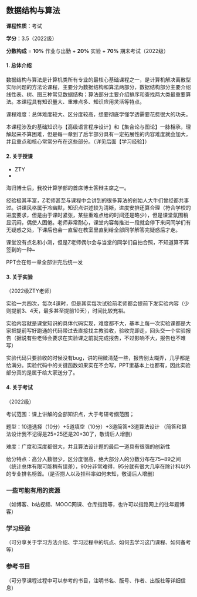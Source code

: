 ## 数据结构与算法

**课程性质**：考试

**学分**：3.5（2022级）

**分数构成** = **10%** 作业与出勤 + **20%** 实验 + **70%** 期末考试（2022级）


#### 1. 总体介绍

数据结构与算法是计算机类所有专业的最核心基础课程之一，是计算机解决离散型实际问题的方法论课程，主要分为数据结构和算法两部分，数据结构部分主要介绍线性表、树、图三种常见数据结构；算法部分主要介绍排序和查找两大类最重要算法。本课程具有知识量大、重难点多、知识应用灵活等特点。

课程难度：总体难度较大、区分度较高，想要彻底学懂学透需要花费很大的功夫。

本课程涉及的基础知识与【高级语言程序设计】和【集合论与图论】一脉相承，理解起来不算困难，但是每一章到了后半部分具有一定拓展性的内容难度就会加大，并且重点和核心常常分布在这些部分。（详见后面【学习经验】）


#### 2. 关于授课

- ZTY
- 
海归博士后，我校计算学部的首席博士答辩主席之一。

经验极其丰富，Z老师甚至与课程中会讲到的很多算法的创始人大牛们曾经都共事过。讲课风格属于冷幽默，知识点讲述较为清晰，进度安排还算合理（符合学校的进度要求，但是由于课时紧张，某些重难点给的时间还是略少），但是课堂氛围稍显沉闷，偶使人困倦。老师非常耐心，课堂内容每推进一段就会停下来问同学们有无疑惑之处，下课后也会一直留在教室里直到给全部同学解答完疑惑后才走。

课堂没有点名和小测，但是Z老师偶尔会与当堂的同学们自拍合照，不知道算不算签到的一种~

PPT会在每一章全部讲完后统一发

#### 3. 关于实验

（2022级ZTY老师）

实验一共四次，每次4课时，但是其实每次试验前老师都会提前下发实验内容（少则提前3、4天，最多甚至提前10天），时间比较充裕。

实验内容就是课堂知识的具体代码实现，难度都不大，基本上每一次实验课都是大家把提前写好跑通的代码带过去直接找主教验收，验收完即走，回头交一个实验报告（据说有些老师会要求在实验课之前就完成报告，不过影响不大，报告也不难写）

实验代码只要验收的时候没有bug，讲的稍微清楚一些，报告别太糊弄，几乎都是给满分。实验代码中的关键函数如果实在不会写，PPT里基本上也都有，因此实验部分真的是属于给大家送分了。


#### 4. 关于考试

（2022级）

考试范围：课上讲解的全部知识点，大于考研考纲范围；

题型：10道选择（10分）+5道填空（10分）+3道简答+3道算法设计 （简答和算法设计我不记得是25+25还是20+30了，敬请后人增删）

难度：广度和深度都很大，并且算法设计题的最后一道具有很强的创新性

给分特点：高分人数很少，区分度很高，绝大部分人的分数分布在75~89之间（统计总体有限可能稍有误差），90分非常难得，95分就有很大几率在除计科以外的专业排名榜首。（是否捞人以及挂科率如何未知，敬请后人增删）

### 一些可能有用的资源

（如博客、b站视频、MOOC网课、仓库指路等，也许可以指路网上的往年题博客）


### 学习经验

（可分享关于学习方法介绍、学习过程中的坑点、如何去学习这门课程、如何备考等）


### 参考书目

（可分享课程过程中可以参考的书目，注明书名、版号、作者、出版社等详细信息）
